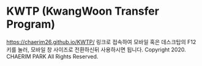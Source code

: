 # KWTP (KwangWoon Transfer Program)

https://chaerim26.github.io/KWTP/ 링크로 접속하여
모바일 혹은 데스크탑의 F12키를 눌러, 모바일 창 사이즈로 전환하신뒤 사용하시면 됩니다.
Copyright 2020. CHAERIM PARK All Rights Reserved.
